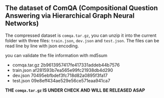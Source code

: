 ## The dataset of ComQA (Compositional Question Answering via Hierarchical Graph Neural Networks)

The compressed dataset is `comqa.tar.gz`, you can unzip it into the current folder with three files:
`train.json`, `dev.json` and  `test.json`. The files can be read line by line with json encoding.

you can validate the file information with md5sum

* comqa.tar.gz 2b9613957417fe417331addeb44b7576
* train.json af281593b7ea565e99fc21938db4d290
* dev.json 70495ebfbdef3fc718d82a0895f3fa17
* test.json 09e8eff434ae529e56ce571eaa941ca7

**THE `comqa.tar.gz` IS UNDER CHECK AND WILL BE RELEASED ASAP**